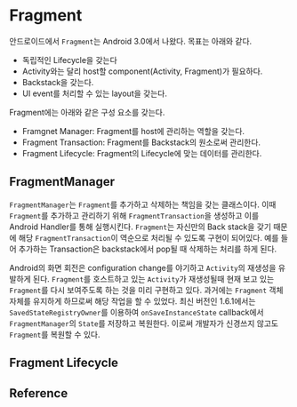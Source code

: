 # Fragment

안드로이드에서 `Fragment`는 Android 3.0에서 나왔다. 목표는 아래와 같다.

- 독립적인 Lifecycle을 갖는다
- Activity와는 달리 host할 component(Activity, Fragment)가 필요하다.
- Backstack을 갖는다.
- UI event를 처리할 수 있는 layout을 갖는다.

Fragment에는 아래와 같은 구성 요소를 갖는다.

- Framgnet Manager: Fragment를 host에 관리하는 역할을 갖는다.
- Fragment Transaction: Fragment를 Backstack의 원소로써 관리한다.
- Fragment Lifecycle: Fragment의 Lifecycle에 맞는 데이터를 관리한다.

## FragmentManager

`FragmentManager`는 `Fragment`를 추가하고 삭제하는 책임을 갖는 클래스이다. 이때  `Fragment`를 추가하고 관리하기 위해 `FragmentTransaction`을 생성하고 이를 Android Handler를 통해 실행시킨다. `Fragment`는 자신만의 Back stack을 갖기 때문에 해당 `FragmentTransaction`이 역순으로 처리될 수 있도록 구현이 되어있다. 예를 들어 추가하는 Transaction은 backstack에서 pop될 때 삭제하는 처리를 하게 된다.

Android의 화면 회전은 configuration change를 야기하고 `Activity`의 재생성을 유발하게 된다. `Fragment`를 호스트하고 있는 `Activity`가 재생성될때 현재 보고 있는 `Fragment`를 다시 보여주도록 하는 것을 미리 구현하고 있다. 과거에는 `Fragment` 객체 자체를 유지하게 하므로써 해당 작업을 할 수 있었다. 최신 버전인 1.6.1에서는 `SavedStateRegistryOwner`를 이용하여 `onSaveInstanceState` callback에서 `FragmentManager`의 `State`를 저장하고 복원한다. 이로써 개발자가 신경쓰지 않고도 `Fragment`를 복원할 수 있다.

## Fragment Lifecycle

## Reference

